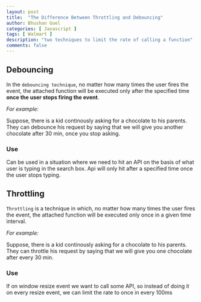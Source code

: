 ```yaml
---
layout: post
title:  "The Difference Between Throttling and Debouncing"
author: Bhushan Goel
categories: [ Javascript ]
tags: [ Walmart ]
description: "two techniques to limit the rate of calling a function"
comments: false
---
```


## Debouncing
In the `debouncing technique`, no matter how many times the user fires the event, the attached function will be executed only after the specified time **once the user stops firing the event**.

*For example:*

Suppose, there is a kid continously asking for a chocolate to his parents. They can debounce his request by saying that we will give you another chocolate after 30 min, once you stop asking.

### Use
Can be used in a situation where we need to hit an API on the basis of what user is typing in the search box. Api will only hit after a specified time once the user stops typing.

## Throttling
`Throttling` is a technique in which, no matter how many times the user fires the event, the attached function will be executed only once in a given time interval.

*For example:*

Suppose, there is a kid continously asking for a chocolate to his parents. They can throttle his request by saying that we will give you one chocolate after every 30 min.

### Use
If on window resize event we want to call some API, so instead of doing it on every resize event, we can limit the rate to once in every 100ms